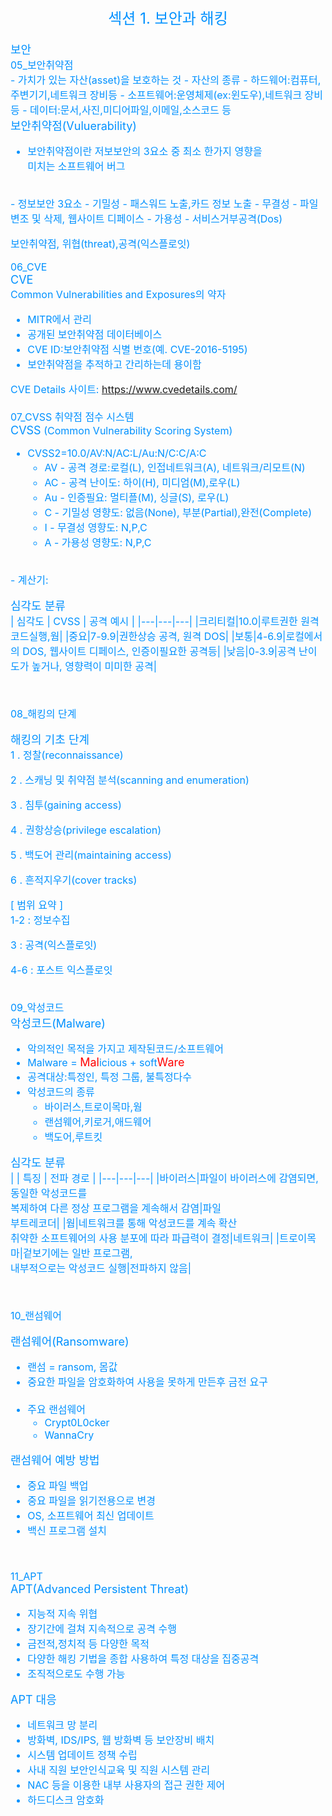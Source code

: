 <center><font size="5em" color="#0091ff">섹션 1. 보안과 해킹</font> </center>

<font size="3em" color="#0091ff">
<br>
<font size="4em" color="#0091ff">보안</font><br>
05_보안취약점<br>
- 가치가 있는 자산(asset)을 보호하는 것
- 자산의 종류
  - 하드웨어:컴퓨터,주변기기,네트워크 장비등
  - 소프트웨어:운영체제(ex:윈도우),네트워크 장비 등
  - 데이터:문서,사진,미디어파일,이메일,소스코드 등

<br>
<font size="4em" color="#0091ff">보안취약점(Vuluerability)</font>

- 보안취약점이란 저보보안의 3요소 중 최소 한가지 영향을<br>미치는 소프트웨어 버그
<br>
- 정보보안 3요소
  - 기밀성 - 패스워드 노출,카드 정보 노출
  - 무결성 - 파일 변조 및 삭제, 웹사이트 디페이스
  - 가용성 - 서비스거부공격(Dos)

보안취약점, 위협(threat),공격(익스플로잇)


06_CVE<br>
<font size="4em" color="#0091ff">CVE</font><br>
Common Vulnerabilities and Exposures의 약자<br>

- MITR에서 관리
- 공개된 보안취약점 데이터베이스
- CVE ID:보안취약점 식별 번호(예. CVE-2016-5195)
- 보안취약점을 추적하고 간리하는데 용이함

CVE Details 사이트: <https://www.cvedetails.com/> <br>
<br>
07_CVSS 취약점 점수 시스템<br>
<font size="4em" color="#0091ff">CVSS</font>
(Common Vulnerability Scoring System)<br>

- CVSS2=10.0/AV:N/AC:L/Au:N/C:C/A:C
  - AV - 공격 경로:로컬(L), 인접네트워크(A), 네트워크/리모트(N)
  - AC - 공격 난이도: 하이(H), 미디엄(M),로우(L)
  - Au - 인증필요: 멀티플(M), 싱글(S), 로우(L)
  - C - 기밀성 영향도: 없음(None), 부분(Partial),완전(Complete)
  - I - 무결성 영향도: N,P,C
  - A - 가용성 영향도: N,P,C
<br>
- 계산기: <https://nvd.nist.gov/vuln-metrics/cvss/v2-calculator>


<font size="4em" color="#0091ff">심각도 분류</font><br>
| 심각도 | CVSS | 공격 예시 |
|---|---|---|
|크리티컬|10.0|루트권한 원격코드실행,웜|
|중요|7-9.9|권한상승 공격, 원격 DOS|
|보통|4-6.9|로컬에서의 DOS, 웹사이트 디페이스, 인증이필요한 공격등|
|낮음|0-3.9|공격 난이도가 높거나, 영향력이 미미한 공격|

<br>

08_해킹의 단계<br>

<font size="4em" color="#0091ff">해킹의 기초 단계</font><br>
1 . 정찰(reconnaissance)<br>
    
2 . 스캐닝 및 취약점 분석(scanning and enumeration)<br>

3 . 침투(gaining access)<br>

4 . 권항상승(privilege escalation)<br>

5 . 백도어 관리(maintaining access)<br>

6 . 흔적지우기(cover tracks)<br>


[ 범위 요약 ]<br>
1-2 : 정보수집<br>

3 : 공격(익스플로잇)<br>

4-6 : 포스트 익스플로잇<br><br>

09_악성코드<br>
<font size="4em" color="#0091ff">악성코드(Malware)</font><br>

- 악의적인 목적을 가지고 제작된코드/소프트웨어
- Malware = <font size="4em" color="#FF0000">Mal</font>icious + soft<font size="4em" color="#FF0000">Ware</font>
- 공격대상:특정인, 특정 그룹, 불특정다수
- 악성코드의 종류
  - 바이러스,트로이목마,웜
  -  랜섬웨어,키로거,애드웨어
  -  백도어,루트킷

<font size="4em" color="#0091ff">심각도 분류</font><br>
|  | 특징 | 전파 경로 |
|---|---|---|
|바이러스|파일이 바이러스에 감염되면, 동일한 악성코드를 <br>복제하여 다른 정상 프로그램을 계속해서 감염|파일<br>부트레코더|
|웜|네트워크를 통해 악성코드를 계속 확산<br>취약한 소프트웨어의 사용 분포에 따라 파급력이 결정|네트워크|
|트로이목마|겉보기에는 일반 프로그램, <br>내부적으로는 악성코드 실행|전파하지 않음|


<br>

10_랜섬웨어<br>

<font size="4em" color="#0091ff">랜섬웨어(Ransomware)</font><br>
- 랜섬 = ransom, 몸값
- 중요한 파일을 암호화하여 사용을 못하게 만든후 금전 요구<br><br>
- 주요 랜섬웨어
  - Crypt0L0cker
  - WannaCry

<font size="4em" color="#0091ff">랜섬웨어 예방 방법</font><br>
- 중요 파일 백업
- 중요 파일을 읽기전용으로 변경
- OS, 소프트웨어 최신 업데이트
- 백신 프로그램 설치

<br>

11_APT<br>
<font size="4em" color="#0091ff">APT(Advanced Persistent Threat)</font><br>

- 지능적 지속 위협
- 장기간에 걸쳐 지속적으로 공격 수행
- 금전적,정치적 등 다양한 목적
- 다양한 해킹 기법을 종합 사용하여 특정 대상을 집중공격
- 조직적으로도 수행 가능

<font size="4em" color="#0091ff">APT 대응</font><br>

- 네트워크 망 분리
- 방화벽, IDS/IPS, 웹 방화벽 등 보안장비 배치
- 시스템 업데이트 정책 수립
- 사내 직원 보안인식교육 및 직원 시스템 관리
- NAC 등을 이용한 내부 사용자의 접근 권한 제어
- 하드디스크 암호화


</font>